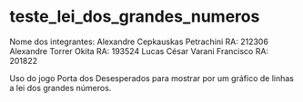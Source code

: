 # teste_lei_dos_grandes_numeros
Nome dos integrantes:
Alexandre Cepkauskas Petrachini RA: 212306
Alexandre Torrer Okita RA: 193524
Lucas César Varani Francisco RA: 201822

Uso do jogo Porta dos Desesperados para mostrar por um gráfico de linhas a lei dos grandes números.
